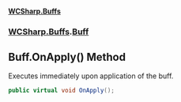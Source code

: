 #### [WCSharp\.Buffs](README.md 'README')
### [WCSharp\.Buffs](WCSharp.Buffs.md 'WCSharp\.Buffs').[Buff](WCSharp.Buffs.Buff.md 'WCSharp\.Buffs\.Buff')

## Buff\.OnApply\(\) Method

Executes immediately upon application of the buff\.

```csharp
public virtual void OnApply();
```